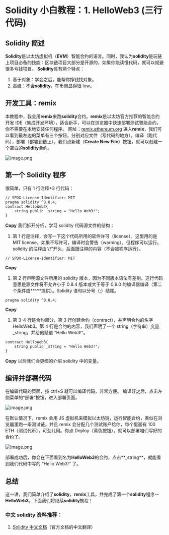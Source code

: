 # Solidity 小白教程：1. HelloWeb3 (三行代码)

## Solidity 简述

**Solidity**是以太坊虚拟机（**EVM**）智能合约的语言。同时，我认为**solidity**是玩链上项目必备的技能：区块链项目大部分是开源的，如果你能读懂代码，就可以规避很多亏钱项目。
**Solidity**具有两个特点：

1. 基于对象：学会之后，能帮你挣钱找对象。
2. 高级：不会**solidity**，在币圈显得很 low。

## 开发工具：remix

本教程中，我会用**remix**来跑**solidity**合约。**remix**是以太坊官方推荐的智能合约开发 IDE（集成开发环境），适合新手，可以在浏览器中快速部署测试智能合约，你不需要在本地安装任何程序。
网址：[remix.ethereum.org](https://remix.ethereum.org/)
进入**remix**，我们可以看到最左边的菜单有三个按钮，分别对应文件（写代码的地方），编译（跑代码），部署（部署到链上）。我们点新建（**Create New File**）按钮，就可以创建一个空白的**solidity**合约。

![image.png](https://cdn.nlark.com/yuque/0/2023/png/97322/1693193272652-8b2c2a2f-379c-4549-be7f-8c19aae4bf51.png#averageHue=%23ebeceb&clientId=u5d3bcfb8-88b1-4&from=paste&id=ue4d6b5d1&originHeight=1216&originWidth=1844&originalType=url&ratio=2&rotation=0&showTitle=false&size=352594&status=done&style=none&taskId=u09afef05-b2fc-4404-b241-6b56678b656&title=)

## 第一个 Solidity 程序

很简单，只有 1 行注释+3 行代码：

```solidity
// SPDX-License-Identifier: MIT
pragma solidity ^0.8.4;
contract HelloWeb3{
    string public _string = "Hello Web3!";
}
```

**Copy**
我们拆开分析，学习 solidity 代码源文件的结构：

1. 第 1 行是注释，会写一下这个代码所用的软件许可（license），这里用的是 MIT license。如果不写许可，编译时会警告（warning），但程序可以运行。solidity 的注释由“//”开头，后面跟注释的内容（不会被程序运行）。

```solidity
// SPDX-License-Identifier: MIT
```

**Copy**

1. 第 2 行声明源文件所用的 solidity 版本，因为不同版本语法有差别。这行代码意思是源文件将不允许小于 0.8.4 版本或大于等于 0.9.0 的编译器编译（第二个条件由**^**提供）。Solidity 语句以分号（;）结尾。

```solidity
pragma solidity ^0.8.4;
```

**Copy**

1. 第 3-4 行是合约部分，第 3 行创建合约（contract），并声明合约的名字 HelloWeb3。第 4 行是合约的内容，我们声明了一个 string（字符串）变量\_string，并给他赋值 “Hello Web3!”。

```solidity
contract HelloWeb3{
    string public _string = "Hello Web3!";
}
```

**Copy**
以后我们会更细的介绍 solidity 中的变量。

## 编译并部署代码

在编辑代码的页面，按 ctrl+S 就可以编译代码，非常方便。
编译好之后，点击左侧菜单的“部署”按钮，进入部署页面。

![image.png](https://cdn.nlark.com/yuque/0/2023/png/97322/1693193272494-9487ae6b-8db5-411a-b9bf-48ddab388fed.png#averageHue=%232a2c3f&clientId=u5d3bcfb8-88b1-4&from=paste&id=ua7383265&originHeight=1004&originWidth=616&originalType=url&ratio=2&rotation=0&showTitle=false&size=81715&status=done&style=none&taskId=u592ef13d-9278-4d6c-8061-61b51170c25&title=)

在默认情况下，remix 会用 JS 虚拟机来模拟以太坊链，运行智能合约，类似在浏览器里跑一条测试链。并且 remix 会分配几个测试账户给你，每个里面有 100 ETH（测试代币），可劲儿用。你点 Deploy（黄色按钮），就可以部署咱们写好的合约了。

![image.png](https://cdn.nlark.com/yuque/0/2023/png/97322/1693193272597-72cc7c4c-192e-4790-a3f4-e512e19921c6.png#averageHue=%232a2d41&clientId=u5d3bcfb8-88b1-4&from=paste&id=ud09972cb&originHeight=864&originWidth=616&originalType=url&ratio=2&rotation=0&showTitle=false&size=67120&status=done&style=none&taskId=uf78f9071-0817-40c5-9e24-5825e64ff5f&title=)

部署成功后，你会在下面看到名为**HelloWeb3**的合约，点击**\_string**，就能看到我们代码中写的 “Hello Web3!” 了。

## 总结

这一讲，我们简单介绍了**solidity**，**remix**工具，并完成了第一个**solidity**程序--**HelloWeb3**。下面我们将继续**solidity**旅程！

### 中文 solidity 资料推荐：

1. [Solidity 中文文档](https://solidity-cn.readthedocs.io/zh/develop/introduction-to-smart-contracts.html)（官方文档的中文翻译）
